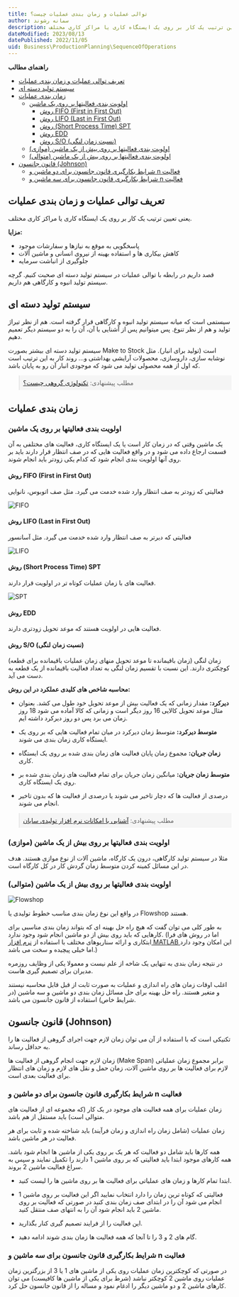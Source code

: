 ```yaml
---
title: توالی عملیات و زمان بندی عملیات چیست؟
author: سمانه رشوند  
description: توالی عملیات و زمان بندی عملیات یعنی تعیین ترتیب یک کار بر روی یک ایستگاه کاری یا مراکز کاری مختلف.
dateModified: 2023/08/13
datePublished: 2022/11/05
uid: Business\ProductionPlanning\SequenceOfOperations
---
```

**راهنمای مطالب**

- [تعریف توالی عملیات و زمان بندی عملیات](#تعریف-توالی-عملیات-و-زمان-بندی-عملیات)
- [سیستم تولید دسته ای](#سیستم-تولید-دسته-ای)
- [زمان بندی عملیات](#زمان-بندی-عملیات)
    - [اولویت بندی فعالیتها بر روی یک ماشین](#اولویت-بندی-فعالیتها-بر-روی-یک-ماشین)
        - [روش FIFO (First in First Out)](#روش-fifo-first-in-first-out)
        - [روش LIFO (Last in First Out)](#روش-lifo-last-in-first-out)
        - [روش (Short Process Time) SPT](#روش-short-process-time-spt)
        - [روش EDD](#روش-edd)
        - [روش S/O (نسبت زمان لنگی)](#روش-so-نسبت-زمان-لنگی)
    - [اولویت بندی فعالیتها بر روی بیش از یک ماشین (موازی)](#اولویت-بندی-فعالیتها-بر-روی-بیش-از-یک-ماشین-موازی)
    - [اولویت بندی فعالیتها بر روی بیش از یک ماشین (متوالی)](#اولویت-بندی-فعالیتها-بر-روی-بیش-از-یک-ماشین-متوالی)
- [قانون جانسون (Johnson)](#قانون-جانسون-johnson)
    - [شرایط بکارگیری قانون جانسون برای دو ماشین و n فعالیت](#شرایط-بکارگیری-قانون-جانسون-برای-دو-ماشین-و-n-فعالیت)
    - [شرایط بکارگیری قانون جانسون برای سه ماشین و n فعالیت](#شرایط-بکارگیری-قانون-جانسون-برای-سه-ماشین-و-n-فعالیت)

## تعریف توالی عملیات و زمان بندی عملیات
یعنی تعیین ترتیب یک کار بر روی یک ایستگاه کاری یا مراکز کاری مختلف.

**مزایا:**
*	پاسخگویی به موقع به نیازها و سفارشات موجود
*	کاهش بیکاری ها و استفاده بهینه از نیروی انسانی و ماشین آلات
*	جلوگیری از انباشت سرمایه

قصد داریم در رابطه با توالی عملیات در سیستم تولید دسته ای صحبت کنیم. گرچه سیستم تولید انبوه و کارگاهی هم داریم. 

## سیستم تولید دسته ای
سیستمی است که میانه سیستم تولید انبوه و کارگاهی قرار گرفته است. هم از نظر تیراژ تولید و هم از نظر تنوع. 
پس میتوانیم پس از آشنایی با آن، آن را به دو سیستم دیگر تعمیم دهیم.


سیستم تولید دسته ای بیشتر بصورت Make to Stock است (تولید برای انبار). مثل نوشابه سازی، داروسازی، محصولات آرایشی بهداشتی و...
روند کار به این ترتیب است که اول از همه محصولی تولید می شود که موجودی انبار آن رو به پایان باشد. 


<blockquote style="background-color:#f5f5f5; padding:0.5rem">
مطلب پیشنهادی: <a href="https://www.hooshkar.com/Software/Fennec/Module/ProductionPlanning" target="_blank">تکنولوژی گروهی چیست؟
</a></blockquote>


## زمان بندی عملیات

### اولویت بندی فعالیتها بر روی یک ماشین

یک ماشین وقتی که در زمان کار است یا یک ایستگاه کاری، فعالیت های مختلفی به آن قسمت ارجاع داده می شود و در واقع فعالیت هایی که در صف انتظار قرار دارند باید بر روی آنها اولویت بندی انجام شود که کدام یکی زودتر باید انجام شوند.

#### روش FIFO (First in First Out)
فعالیتی که زودتر به صف انتظار وارد شده خدمت می گیرد. مثل صف اتوبوس، نانوایی

![FIFO](./Images/FIFO.webp)

#### روش LIFO (Last in First Out)
فعالیتی که دیرتر به صف انتظار وارد شده خدمت می گیرد. مثل آسانسور

![LIFO](./Images/LIFO.webp)

#### روش (Short Process Time) SPT
فعالیت های با زمان عملیات کوتاه تر در اولویت قرار دارند.

![SPT](./Images/SPT.webp)

#### روش EDD
فعالیت هایی در اولویت هستند که موعد تحویل زودتری دارند.

#### روش S/O (نسبت زمان لنگی)
زمان لنگی (زمان باقیمانده تا موعد تحویل منهای زمان عملیات باقیمانده برای قطعه) کوچکتری دارند. این نسبت با تقسیم زمان لنگی به تعداد فعالیت باقیمانده از یک قطعه به دست می آید.

**محاسبه شاخص های کلیدی عملکرد در این روش:**

*	**دیرکرد:** مقدار زمانی که یک فعالیت بیش از موعد تحویل خود طول می کشد. بعنوان مثال موعد تحویل کالایی 16 روز دیگر است و زمانی که کالا آماده می شود 18 روز زمان می برد پس دو روز دیرکرد داشته ایم.

*	**متوسط دیرکرد:** متوسط زمان دیرکرد در میان تمام فعالیت هایی که بر روی یک ایستگاه کاری زمان بندی می شوند.

*	**زمان جریان:** مجموع زمان پایان فعالیت های زمان بندی شده بر روی یک ایستگاه کاری.

*	**متوسط زمان جریان:** میانگین زمان جریان برای تمام فعالیت های زمان بندی شده بر روی یک ایستگاه کاری.

*	درصدی از فعالیت ها که دچار تاخیر می شوند یا درصدی از فعالیت ها که بدون تاخیر انجام می شوند.

<blockquote style="background-color:#f5f5f5; padding:0.5rem">
مطلب پیشنهادی: <a href="https://www.hooshkar.com/Wiki/Production/ProductionPlanning" target="_blank">آشنایی با امکانات نرم افزار تولیدی سایان
</a></blockquote>

### اولویت بندی فعالیتها بر روی بیش از یک ماشین (موازی)

مثلا در سیستم تولید کارگاهی، درون یک کارگاه، ماشین آلات از نوع موازی هستند. هدف در این مسائل کمینه کردن متوسط زمان گردش کار در کل کارگاه است.


### اولویت بندی فعالیتها بر روی بیش از یک ماشین (متوالی)

![Flowshop](./Images/FlowShop.webp)

در واقع این نوع زمان بندی مناسب خطوط تولیدی یا Flowshop هستند.

به طور کلی می توان گفت که هیچ راه حل بهینه ای که بتواند زمان بندی مناسبی برای کارهایی که باید روی بیش از دو ماشین انجام شود وجود ندارد. (اما در روش های فرا ابتکاری و ارائه سناریوهای مختلف با استفاده از <a href="https://soft98.ir/software/engineering/1291-%D8%AF%D8%A7%D9%86%D9%84%D9%88%E2%80%8C%D8%AF%E2%80%8C-%D9%85%D8%AA%D9%84%D8%A8-84.html" target="_blank">نرم افزار MATLAB
</a> این امکان وجود دارد اما خیلی پیچیده و سخت می باشد.)

در نتیجه زمان بندی به تنهایی یک شاخه از علم نیست و معمولا یکی از وظایف روزمره مدیران برای تصمیم گیری هاست. 

اغلب اوقات زمان های راه اندازی و عملیات به صورت ثابت از قبل قابل محاسبه نیستند و متغیر هستند.
راه حل بهینه برای حل مسائل زمان بندی دو ماشین و سه ماشین (در شرایط خاص) استفاده از قانون جانسون می باشد.

## قانون جانسون (Johnson)
تکنیکی است که با استفاده از آن می توان زمان لازم جهت اجرای گروهی از فعالیت ها را به حداقل رساند. 

زمان لازم جهت انجام گروهی از فعالیت ها (Make Span)
برابر مجموع زمان عملیاتی لازم برای فعالیت ها بر روی ماشین آلات، زمان حمل و نقل های لازم و زمان های انتظار برای فعالیت بعدی است.


### شرایط بکارگیری قانون جانسون برای دو ماشین و n فعالیت

زمان عملیات برای همه فعالیت های موجود در یک کار (که مجموعه ای از فعالیت های متوالی است) باید مستقل از هم باشد. 

زمان عملیات (شامل زمان راه اندازی و زمان فرآیند) باید شناخته شده و ثابت برای هر فعالیت در هر ماشین باشد.

همه کارها باید شامل دو فعالیت که هر یک بر روی یکی از ماشین ها انجام شود باشد.
همه کارهای موجود ابتدا باید فعالیتی که بر روی ماشین 1 دارند را تکمیل نمایند و سپس به سراغ فعالیت ماشین 2 بروند.


*	ابتدا تمام کارها و زمان های عملیاتی برای فعالیت ها بر روی ماشین ها را لیست کنید.

*	فعالیتی که کوتاه ترین زمان را دارد انتخاب نمایید اگر این فعالیت بر روی ماشین 1 انجام می شود آن را در ابتدای صف زمان بندی کنید در صورتی که فعالیت بر روی ماشین 2 باید انجام شود آن را به انتهای صف منتقل کنید.

*	این فعالیت را از فرایند تصمیم گیری کنار بگذارید.

*	گام های 2 و 3 را تا آنجا که همه فعالیت ها زمان بندی شوند ادامه دهید.

### شرایط بکارگیری قانون جانسون برای سه ماشین و n فعالیت

در صورتی که کوچکترین زمان عملیات روی یکی از ماشین های 1 یا 3 از بزرگترین زمان عملیات روی ماشین 2 کوچکتر نباشد (شرط برای یکی از ماشین ها کافیست) می توان کارهای ماشین 2 و دو ماشین دیگر را ادغام نمود و مساله را از قانون جانسون حل کرد.


[توالی عملیات و زمان بندی عملیات]: #توالی-عملیات-و-زمان-بندی-عملیات
[سیستم تولید دسته ای]: #سیستم-تولید-دسته-ای
[زمان بندی عملیات]: #زمان-بندی-عملیات
[اولویت بندی فعالیتها بر روی یک ماشین]: #اولویت-بندی-فعالیتها-بر-روی-یک-ماشین
[روش FIFO (First in First Out)]: #روش-fifo-first-in-first-out
[روش LIFO (Last in First Out)]: #روش-lifo-last-in-first-out
[روش (Short Process Time) SPT]: #روش-short-process-time-spt
[روش EDD]: #روش-edd
[روش S/O (نسبت زمان لنگی)]: #روش-so-نسبت-زمان-لنگی
[اولویت بندی فعالیتها بر روی بیش از یک ماشین (موازی)]:#اولویت-بندی-فعالیتها-بر-روی-بیش-از-یک-ماشین-موازی
[اولویت بندی فعالیتها بر روی بیش از یک ماشین (متوالی)]:#اولویت-بندی-فعالیتها-بر-روی-بیش-از-یک-ماشین-متوالی
[قانون جانسون (Johnson)]: #قانون-جانسون-johnson
[شرایط بکارگیری قانون جانسون برای دو ماشین و n فعالیت]:#شرایط-بکارگیری-قانون-جانسون-برای-دو-ماشین-و-n-فعالیت
[شرایط بکارگیری قانون جانسون برای سه ماشین و n فعالیت]:#شرایط-بکارگیری-قانون-جانسون-برای-سه-ماشین-و-n-فعالیت